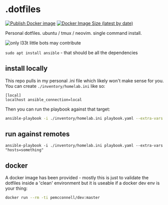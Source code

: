 # .dotfiles

[![Publish Docker image](https://github.com/peter-mcconnell/.dotfiles/actions/workflows/yeet.yml/badge.svg)](https://github.com/peter-mcconnell/.dotfiles/actions/workflows/yeet.yml)
[![Docker Image Size (latest by date)](https://img.shields.io/docker/image-size/pemcconnell/dev?label=docker%20image%20size)](https://hub.docker.com/repository/docker/pemcconnell/dev)

Personal dotfiles. ubuntu / tmux / neovim. single command install.

![only l33t little bots may contribute](./media/banner-robot.png)

`sudo apt install ansible` - that should be all the dependencies


## install locally

This repo pulls in my personal .ini file which likely won't make sense for you. You can create `./inventory/homelab.ini` like so:

```
[local]
localhost ansible_connection=local
```

Then you can run the playbook against that target:

```sh
ansible-playbook -i ./inventory/homelab.ini playbook.yaml --extra-vars "hosts=local" -K
```

## run against remotes

`ansible-playbook -i ./inventory/homelab.ini playbook.yaml --extra-vars "hosts=something" `


## docker

A docker image has been provided - mostly this is just to validate the dotfiles inside a 'clean' environment but it is useable if a docker dev env is your thing:

```sh
docker run --rm -ti pemcconnell/dev:master
```